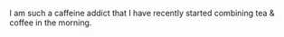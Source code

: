


I am such a caffeine addict that I have recently started combining tea & coffee in the morning. 


